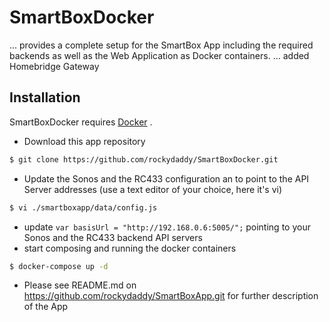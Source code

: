 # SmartBoxDocker

... provides a complete setup for the SmartBox App including the required backends as well as the Web Application as Docker containers. 
... added Homebridge Gateway

## Installation
SmartBoxDocker requires [Docker](https://www.docker.com/) .
  - Download this app repository
```sh
$ git clone https://github.com/rockydaddy/SmartBoxDocker.git
```
  - Update the Sonos and the RC433 configuration an to point to the API Server addresses (use a text editor of your choice, here it's vi)
```sh
$ vi ./smartboxapp/data/config.js
```
  - update `var basisUrl = "http://192.168.0.6:5005/";` pointing to your Sonos and the RC433 backend API servers
  - start composing and running the docker containers
```sh
$ docker-compose up -d
```
- Please see README.md on https://github.com/rockydaddy/SmartBoxApp.git for further description of the App
